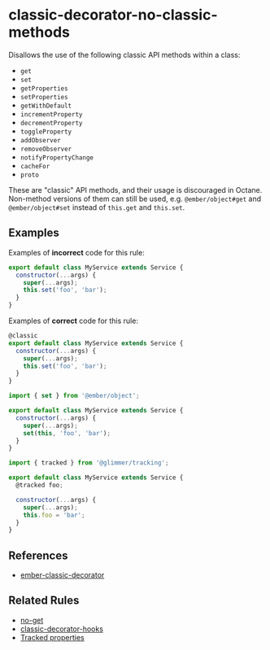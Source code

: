 # classic-decorator-no-classic-methods

Disallows the use of the following classic API methods within a class:

- `get`
- `set`
- `getProperties`
- `setProperties`
- `getWithDefault`
- `incrementProperty`
- `decrementProperty`
- `toggleProperty`
- `addObserver`
- `removeObserver`
- `notifyPropertyChange`
- `cacheFor`
- `proto`

These are "classic" API methods, and their usage is discouraged in Octane.
Non-method versions of them can still be used, e.g. `@ember/object#get` and
`@ember/object#set` instead of `this.get` and `this.set`.

## Examples

Examples of **incorrect** code for this rule:

```javascript
export default class MyService extends Service {
  constructor(...args) {
    super(...args);
    this.set('foo', 'bar');
  }
}
```

Examples of **correct** code for this rule:

```javascript
@classic
export default class MyService extends Service {
  constructor(...args) {
    super(...args);
    this.set('foo', 'bar');
  }
}
```

```javascript
import { set } from '@ember/object';

export default class MyService extends Service {
  constructor(...args) {
    super(...args);
    set(this, 'foo', 'bar');
  }
}
```

```javascript
import { tracked } from '@glimmer/tracking';

export default class MyService extends Service {
  @tracked foo;

  constructor(...args) {
    super(...args);
    this.foo = 'bar';
  }
}
```

## References

- [ember-classic-decorator](https://github.com/pzuraq/ember-classic-decorator)

## Related Rules

- [no-get](no-get.md)
- [classic-decorator-hooks](classic-decorator-hooks.md)
- [Tracked properties](https://guides.emberjs.com/release/upgrading/current-edition/tracked-properties/)
